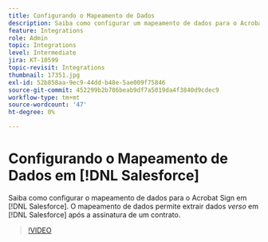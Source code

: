 ```yaml
---
title: Configurando o Mapeamento de Dados
description: Saiba como configurar um mapeamento de dados para o Acrobat Sign em [!DNL Salesforce]
feature: Integrations
role: Admin
topic: Integrations
level: Intermediate
jira: KT-10599
topic-revisit: Integrations
thumbnail: 17351.jpg
exl-id: 52b858aa-9ec9-44dd-b48e-5ae009f75846
source-git-commit: 452299b2b786beab9df7a5019da4f3840d9cdec9
workflow-type: tm+mt
source-wordcount: '47'
ht-degree: 0%

---
```


# Configurando o Mapeamento de Dados em [!DNL Salesforce]

Saiba como configurar o mapeamento de dados para o Acrobat Sign em [!DNL Salesforce]. O mapeamento de dados permite extrair dados _verso_ em [!DNL Salesforce] após a assinatura de um contrato.

>[!VIDEO](https://video.tv.adobe.com/v/3409073?quality=12&learn=on&hidetitle=true)
